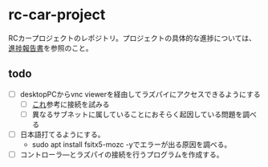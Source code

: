 # rc-car-project
RCカープロジェクトのレポジトリ。プロジェクトの具体的な進捗については、[進捗報告書](https://www.notion.so/RC-ef9b29f526f842ebb985fc59e446251b)を参照のこと。

## todo
- [ ] desktopPCからvnc viewerを経由してラズパイにアクセスできるようにする
    - [ ] [これ](https://logikara.blog/raspberry-pi5-inst/#toc21)参考に接続を試みる
    - [ ] 異なるサブネットに属していることにおそらく起因している問題を調べる
- [ ] 日本語打てるようにする。
    - sudo apt install fsitx5-mozc -yでエラーが出る原因を調べる。
- [ ] コントローラ―とラズパイの接続を行うプログラムを作成する。